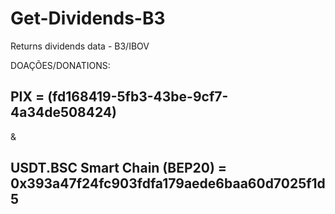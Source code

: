 # Get-Dividends-B3
Returns dividends data - B3/IBOV


DOAÇÕES/DONATIONS:

## PIX = (fd168419-5fb3-43be-9cf7-4a34de508424)
&
## USDT.BSC Smart Chain (BEP20) = 0x393a47f24fc903fdfa179aede6baa60d7025f1d5


